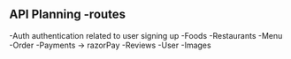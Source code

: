 ## API Planning -routes

-Auth
authentication related to user signing up
-Foods
-Restaurants
-Menu
-Order
-Payments -> razorPay
-Reviews
-User
-Images